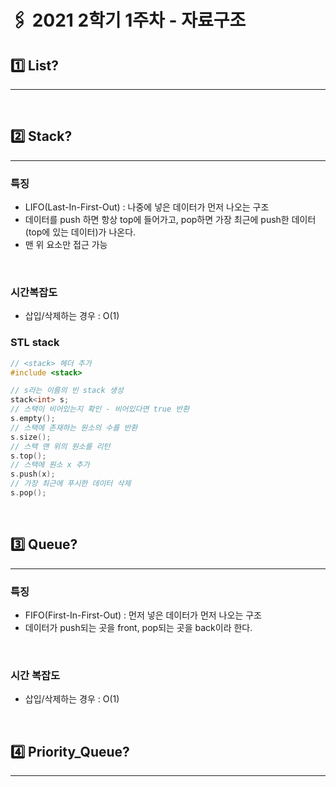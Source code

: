 # 🖇 2021 2학기 1주차 - 자료구조

## 1️⃣ List?

---

</br>

## 2️⃣ Stack?

---

### 특징

- LIFO(Last-In-First-Out) : 나중에 넣은 데이터가 먼저 나오는 구조
- 데이터를 push 하면 항상 top에  들어가고, pop하면 가장 최근에 push한 데이터(top에 있는 데이터)가 나온다.
- 맨 위 요소만 접근 가능
</br>

### 시간복잡도

- 삽입/삭제하는 경우 : O(1)

### STL stack

``` cpp
// <stack> 헤더 추가
#include <stack> 

// s라는 이름의 빈 stack 생성
stack<int> s;
// 스택이 비어있는지 확인 - 비어있다면 true 반환
s.empty();
// 스택에 존재하는 원소의 수를 반환
s.size();
// 스택 맨 위의 원소를 리턴
s.top();
// 스택에 원소 x 추가
s.push(x);
// 가장 최근에 푸시한 데이터 삭제
s.pop();

```

</br>

## 3️⃣ Queue?

---

### 특징

- FIFO(First-In-First-Out) : 먼저 넣은 데이터가 먼저 나오는 구조
- 데이터가 push되는 곳을 front, pop되는 곳을 back이라 한다.
</br>

### 시간 복잡도

- 삽입/삭제하는 경우 : O(1)

</br>

## 4️⃣ Priority_Queue?

---
